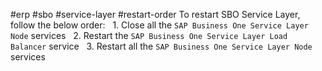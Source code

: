 #erp #sbo #service-layer #restart-order
To restart SBO Service Layer, follow the below order:
  1. Close all the ```SAP Business One Service Layer Node``` services
  2. Restart the ```SAP Business One Service Layer Load Balancer``` service
  3. Restart all the ```SAP Business One Service Layer Node``` services